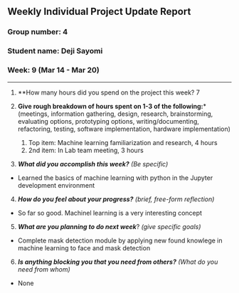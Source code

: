 ## Weekly Individual Project Update Report
### Group number: 4
### Student name: Deji Sayomi
### Week: 9 (Mar 14 - Mar 20)
___
1. **How many hours did you spend on the project this week? 7

2. **Give rough breakdown of hours spent on 1-3 of the following:***
   (meetings, information gathering, design, research, brainstorming, evaluating options, prototyping options, writing/documenting, refactoring, testing, software implementation, hardware implementation)
   1. Top item: Machine learning familiarization and research, 4 hours
   2. 2nd item: In Lab team meeting, 3 hours
3. ***What did you accomplish this week?*** _(Be specific)_
  - Learned the basics of machine learning with python in the Jupyter development environment
4. ***How do you feel about your progress?*** _(brief, free-form reflection)_
  - So far so good. Machinel learning is a very interesting concept
5. ***What are you planning to do next week***? _(give specific goals)_
  - Complete mask detection module by applying new found knowlege in machine learning to face and mask detection 
6. ***Is anything blocking you that you need from others?*** _(What do you need from whom)_
  - None
